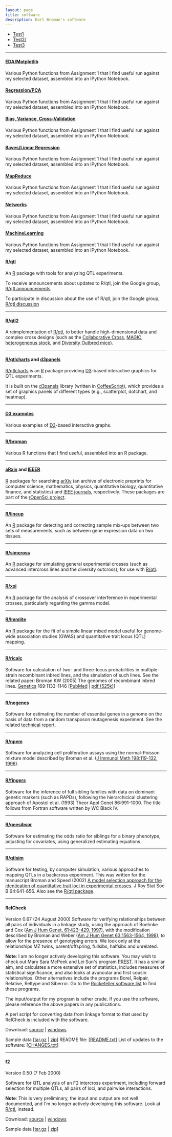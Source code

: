```yaml
---
layout: page
title: software
description: Karl Broman's software
---
```


<div class="navbar">
    <div class="navbar-inner">
        <ul class="nav">
            <li><a href="https://github.com/kbroman">Test1</a></li>
            <li><a href="http://www.rqtl.org">Test2/<a></li>
            <li><a href="http://kbroman.org/qtlcharts">Test3</a></li>
        </ul>
    </div>
</div>

---

#### <a name="broman"></a>[EDA/Matplotlib](http://nbviewer.ipython.org/urls/raw.github.com/cs109/content/master/labs/lab3/lab3full.ipynb)

Various Python functions from Assignment 1 that I find useful run against my selected dataset, assembled into an IPython Notebook.


#### <a name="broman"></a>[Regression/PCA](http://nbviewer.ipython.org/urls/raw.github.com/cs109/content/master/labs/lab4/Lab4full.ipynb)

Various Python functions from Assignment 1 that I find useful run against my selected dataset, assembled into an IPython Notebook.


#### <a name="broman"></a>[Bias, Variance, Cross-Validation](http://nbviewer.ipython.org/urls/raw.github.com/cs109/content/master/labs/lab5/Lab5.ipynb)

Various Python functions from Assignment 1 that I find useful run against my selected dataset, assembled into an IPython Notebook.

#### <a name="broman"></a>[Bayes/Linear Regression](http://nbviewer.ipython.org/urls/raw.github.com/cs109/content/master/labs/lab6/BayesLinear.ipynb)

Various Python functions from Assignment 1 that I find useful run against my selected dataset, assembled into an IPython Notebook.

#### <a name="broman"></a>[MapReduce](http://nbviewer.ipython.org/urls/raw.github.com/cs109/content/master/labs/lab8/lab8_mapreduce.ipynb)

Various Python functions from Assignment 1 that I find useful run against my selected dataset, assembled into an IPython Notebook.

#### <a name="broman"></a>[Networks](http://nbviewer.ipython.org/urls/raw.github.com/cs109/content/master/labs/lab9/lab_9.ipynb)

Various Python functions from Assignment 1 that I find useful run against my selected dataset, assembled into an IPython Notebook.

#### <a name="broman"></a>[MachineLearning](http://nbviewer.ipython.org/urls/raw.github.com/cs109/content/master/labs/lab10/Lab_10.ipynb)

Various Python functions from Assignment 1 that I find useful run against my selected dataset, assembled into an IPython Notebook.

#### <a name="qtl"></a>[R/qtl](http://www.rqtl.org)

An [R](http://www.r-project.org/) package with tools for analyzing QTL experiments.

To receive announcements about updates to R/qtl, join the
Google group, [R/qtl announcements](http://groups.google.com/group/Rqtl-announce).

To participate in discussion about the use of R/qtl, join the
Google group, [R/qtl discussion](http://groups.google.com/group/Rqtl-disc)

---

#### <a name="qtl2"></a>[R/qtl2](http://kbroman.org/qtl2)

A reimplementation of [R/qtl](http://www.rqtl.org), to better handle
high-dimensional data and complex cross designs (such as the
[Collaborative Cross](https://www.ncbi.nlm.nih.gov/pubmed/15514660),
[MAGIC](https://www.ncbi.nlm.nih.gov/pubmed/18295532),
[heterogeneous stock](https://www.ncbi.nlm.nih.gov/pubmed/11973314),
and
[Diversity Outbred mice](https://www.ncbi.nlm.nih.gov/pubmed/2234561)).

---

#### <a name="qtlcharts"></a>[R/qtlcharts](http://kbroman.org/qtlcharts) and [d3panels](http://kbroman.org/d3panels)

[R/qtlcharts](http://kbroman.org/qtlcharts) is an
[R](http://www.r-project.org) package providing [D3](http://d3js.org)-based
interactive graphics for QTL experiments.

It is built on the [d3panels](http://kbroman.org/d3panels) library
(written in [CoffeeScript](http://coffeescript.org/)), which provides
a set of graphics panels of different types (e.g., scatterplot,
dotchart, and heatmap).


---

#### <a name="D3"></a>[D3 examples](https://www.biostat.wisc.edu/~kbroman/D3/)

Various examples of [D3](http://d3js.org)-based interactive graphs.

---

#### <a name="broman"></a>[R/broman](https://github.com/kbroman/broman)

Various R functions that I find useful, assembled into an R package.

---

#### <a name="aRxiv"></a>[aRxiv](https://github.com/ropensci/aRxiv) and <a name="IEEER"></a>[IEEER](https://github.com/ropensci/IEEER)

[R](http://www.r-project.org) packages for searching
[arXiv](http://arxiv.org) (an archive of electronic preprints for
computer science, mathematics, physics, quantitative biology,
quantitative finance, and statistics) and
[IEEE journals](http://ieeexplore.ieee.org/Xplore/home.jsp), respectively.
These packages are part of the
[rOpenSci project](http://ropensci.org).

---

#### <a name="lineup"></a>[R/lineup](https://github.com/kbroman/lineup)

An [R](http://www.r-project.org) package for detecting and correcting
sample mix-ups between two sets of measurements, such as between gene
expression data on two tissues.

---

#### <a name="simcross"></a>[R/simcross](http://kbroman.org/simcross)

An [R](http://www.r-project.org) package for simulating general
experimental crosses (such as advanced intercross lines and the
diversity outcross), for use with [R/qtl](http://www.rqtl.org).

---

#### <a name="xoi"></a>[R/xoi](https://github.com/kbroman/xoi)

An [R](http://www.r-project.org) package for the analysis of crossover
interference in experimental crosses, particularly regarding the gamma
model.

---

#### <a name="lmmlite"></a>[R/lmmlite](http://kbroman.org/lmmlite)

An [R](http://www.r-project.org) package for the fit of a simple
linear mixed model useful for genome-wide association studies
(GWAS) and quantitative trait locus (QTL) mapping.

---

#### <a name="ricalc"></a>[R/ricalc](https://github.com/kbroman/ricalc)

Software for calculation of two- and three-locus probabilities in
multiple-strain recombinant inbred lines, and the simulation of such lines.
See the related paper: Broman KW (2005) The genomes of
recombinant inbred lines.  [Genetics](http://www.genetics.org/) 169:1133-1146
\[[PubMed](http://www.ncbi.nlm.nih.gov/pubmed/15545647) | [pdf (525k)](http://www.biostat.wisc.edu/kbroman/~publications/rigenome.pdf)\]


---

#### <a name="negenes"></a>[R/negenes](https://github.com/kbroman/negenes)

Software for estimating the number of essential genes in a genome
on the basis of data from a random transposon mutagenesis experiment.
See the related [technical report](https://www.biostat.wisc.edu/~kbroman/publications/ms0220.pdf).


---

#### <a name="npem"></a>[R/npem](https://github.com/kbroman/npem)

Software for analyzing cell proliferation assays using the
normal-Poisson mixture model described by Broman et al.
([J Immunol Meth 198:119-132, 1996](http://www.ncbi.nlm.nih.gov/pubmed/8946008)).

---

#### <a name="fingers"></a>[R/fingers](https://github.com/kbroman/fingers)

Software for the inference of full sibling families with data on
dominant genetic markers (such as RAPDs), following the hierarchicical
clustering approach of Apostol et al. (1993) Theor Appl Genet
86:991-1000.  The title follows from Fortran software written by WC
Black IV.

---

#### <a name="geesibsor"></a>[R/geesibsor](https://github.com/kbroman/geesibsor)

Software for estimating the odds ratio for siblings for a binary
phenotype, adjusting for covariates, using generalized estimating equations.

---

#### <a name="qtlsim"></a>[R/qtlsim](https://github.com/kbroman/qtlsim)

Software for testing, by computer simulation, various approaches
to mapping QTLs in a backcross experiment.  This was written for the
manuscript Broman and Speed (2002) [A model
selection approach for the identication of quantitative trait loci in
experimental crosses](http://www.biostat.wisc.edu/~kbroman/publications/index.html#rss). J Roy Stat Soc B
64:641-656.  Also see the [R/qtl
package](http://www.rqtl.org).

---

#### <a name="relcheck"></a>RelCheck
Version 0.67 (24 August 2000)
Software for verifying relationships between all pairs of
individuals in a linkage study, using the approach of Boehnke and Cox
([Am
J Hum Genet, 61:423-429, 1997](http://www.ncbi.nlm.nih.gov/pubmed/9311748)), with the modification described by
Broman and Weber ([Am
J Hum Genet 63:1563-1564, 1998](http://www.ncbi.nlm.nih.gov/pubmed/9792888)), to allow for the presence of
genotyping errors.  We look only at the relationships MZ twins,
parent/offspring, fullsibs, halfsibs and unrelated.

**Note**: I am no longer actively developing this software. You may wish to check out Mary Sara McPeek and Lei
Sun's program [PREST](http://galton.uchicago.edu/~mcpeek/software/prest/).  It has a similar aim, and calculates a
more extensive set of statistics, includes measures of statistical
significance, and also looks at avuncular and first cousin
relationships.  Other alternatives include the programs Borel,
Relpair, Relative, Reltype and Siberror.  Go to the
[Rockefeller software list](http://www.jurgott.org/linkage/ListSoftware.html)
to find these programs.

The input/output for my program is rather crude.  If you use the
software, please reference the above papers in any publications.

A perl script for converting data from linkage format to that used by
RelCheck is included with the software.

Download:
[source](http://www.biostat.wisc.edu/software/relcheck/relcheck_0.67.tar.gz) | [windows](http://www.biostat.wisc.edu/software/relcheck/relcheck_0.67.zip)

Sample data \[[tar.gz](http://www.biostat.wisc.edu/software/relcheck/sampledata.tar.gz) |
[zip](http://www.biostat.wisc.edu/software/relcheck/sampledata.zip)\]
README file: \[[README.txt](http://www.biostat.wisc.edu/software/relcheck/README.txt)\]
List of updates to the software: \[[CHANGES.txt](http://www.biostat.wisc.edu/software/relcheck/CHANGES.txt)\]

---

#### <a name="f2"></a>f2

Version 0.50 (7 Feb 2000)

Software for QTL analysis of an F2 intercross experiment,
including forward selection for multiple QTLs, all pairs of loci, and
pairwise interactions.

**Note**: This is very preliminary, the input and output
are not well documented, and I'm no longer actively developing this software.  Look at [R/qtl](http://www.rqtl.org), instead.

Download: [source](http://www.biostat.wisc.edu/software/f2/f2_0.50.tar.gz) | [windows](http://www.biostat.wisc.edu/software/f2/f2_0.50.zip)

Sample data \[[tar.gz](http://www.biostat.wisc.edu/software/f2/example.tar.gz) | [zip](http://www.biostat.wisc.edu/software/f2/example.zip)\]
